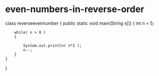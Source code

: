 # even-numbers-in-reverse-order
class reverseevennumber
{
    public static void main(String s[])
    {
        int n = 5;

        while( n > 0 )
        {
           
            System.out.println( n*2 );
            n--;
        }
    }
}

